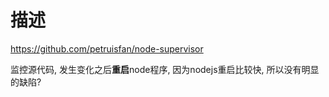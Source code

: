 # 描述 #
https://github.com/petruisfan/node-supervisor

监控源代码, 发生变化之后**重启**node程序, 因为nodejs重启比较快, 所以没有明显的缺陷?

